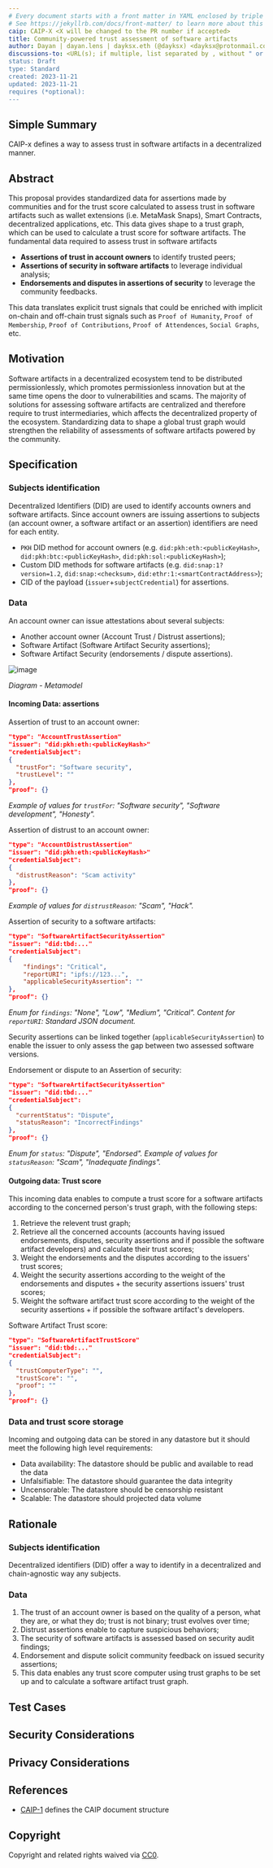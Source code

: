 ```yaml
---
# Every document starts with a front matter in YAML enclosed by triple dashes.
# See https://jekyllrb.com/docs/front-matter/ to learn more about this concept.
caip: CAIP-X <X will be changed to the PR number if accepted>
title: Community-powered trust assessment of software artifacts
author: Dayan | dayan.lens | dayksx.eth (@dayksx) <dayksx@protonmail.com>
discussions-to: <URL(s); if multiple, list separated by , without " or []> 
status: Draft
type: Standard
created: 2023-11-21
updated: 2023-11-21
requires (*optional): 
---
```


## Simple Summary
<!--"If you can't explain it simply, you don't understand it well enough." Provide a simplified and layman-accessible explanation of the CAIP.-->
CAIP-x defines a way to assess trust in software artifacts in a decentralized manner.

## Abstract
<!--A short (~200 word) description of the technical issue being addressed.-->
This proposal provides standardized data for assertions made by communities and for the trust score calculated to assess trust in software artifacts such as wallet extensions (i.e. MetaMask Snaps), Smart Contracts, decentralized applications, etc.
This data gives shape to a trust graph, which can be used to calculate a trust score for software artifacts.
The fundamental data required to assess trust in software artifacts 
- **Assertions of trust in account owners** to identify trusted peers;
- **Assertions of security in software artifacts** to leverage individual analysis;
- **Endorsements and disputes in assertions of security** to leverage the community feedbacks.

This data translates explicit trust signals that could be enriched with implicit on-chain and off-chain trust signals such as `Proof of Humanity`, `Proof of Membership`, `Proof of Contributions`, `Proof of Attendences`, `Social Graphs`, etc.

## Motivation
<!--The motivation is critical for CAIP. It should clearly explain why the state of the art is inadequate to address the problem that the CAIP solves. CAIP submissions without sufficient motivation may be rejected outright.-->
Software artifacts in a decentralized ecosystem tend to be distributed permissionlessly, which promotes permissionless innovation but at the same time opens the door to vulnerabilities and scams.
The majority of solutions for assessing software artifacts are centralized and therefore require to trust intermediaries, which affects the decentralized property of the ecosystem.
Standardizing data to shape a global trust graph would strengthen the reliability of assessments of software artifacts powered by the community.

## Specification
<!--The technical specification should describe the standard in detail. The specification should be detailed enough to allow competing, interoperable implementations. -->
### Subjects identification
Decentralized Identifiers (DID) are used to identify accounts owners and software artifacts. Since account owners are issuing assertions to subjects (an account owner, a software artifact or an assertion) identifiers are need for each entity.

- `PKH` DID method for account owners (e.g. `did:pkh:eth:<publicKeyHash>`, `did:pkh:btc:<publicKeyHash>`, `did:pkh:sol:<publicKeyHash>`);
- Custom DID methods for software artifacts (e.g. `did:snap:1?version=1.2`, `did:snap:<checksum>`, `did:ethr:1:<smartContractAddress>`);
- CID of the payload (`issuer`+`subjectCredential`) for assertions.

### Data
An account owner can issue attestations about several subjects:
- Another account owner (Account Trust / Distrust assertions);
- Software Artifact (Software Artifact Security assertions);
- Software Artifact Security (endorsements / dispute assertions).

![image](https://github.com/dayksx/CAIPs/assets/77788154/1978f81b-fb8d-4965-b348-476f0cd63cbc)

*Diagram - Metamodel*

#### Incoming Data: assertions
Assertion of trust to an account owner:
```json
"type": "AccountTrustAssertion"
"issuer": "did:pkh:eth:<publicKeyHash>"
"credentialSubject":
{
  "trustFor": "Software security", 
  "trustLevel": ""
},
"proof": {}
```
*Example of values for `trustFor`:  "Software security", "Software development", "Honesty".*

Assertion of distrust to an account owner:
```json
"type": "AccountDistrustAssertion"
"issuer": "did:pkh:eth:<publicKeyHash>"
"credentialSubject":
{
  "distrustReason": "Scam activity"
},
"proof": {}
```
*Example of values for `distrustReason`:  "Scam", "Hack".*

Assertion of security to a software artifacts:
```json
"type": "SoftwareArtifactSecurityAssertion"
"issuer": "did:tbd:..."
"credentialSubject":
{
    "findings": "Critical",
    "reportURI": "ipfs://123...",
    "applicableSecurityAssertion": ""
},
"proof": {}
```
*Enum for `findings`:  "None", "Low", "Medium", "Critical".*
*Content for `reportURI`:  Standard JSON document.*

Security assertions can be linked together (`applicableSecurityAssertion`) to enable the issuer to only assess the gap between two assessed software versions. 

Endorsement or dispute to an Assertion of security:
```json
"type": "SoftwareArtifactSecurityAssertion"
"issuer": "did:tbd:..."
"credentialSubject":
{
  "currentStatus": "Dispute",
  "statusReason": "IncorrectFindings"
},
"proof": {}
```
*Enum for `status`:  "Dispute", "Endorsed".*
*Example of values for `statusReason`:  "Scam", "Inadequate findings".*

#### Outgoing data: Trust score
This incoming data enables to compute a trust score for a software artifacts according to the concerned person's trust graph, with the following steps:
1. Retrieve the relevent trust graph;
2. Retrieve all the concerned accounts (accounts having issued endorsements, disputes, security assertions and if possible the software artifact developers) and calculate their trust scores;
3. Weight the endorsements and the disputes according to the issuers' trust scores;
4. Weight the security assertions according to the weight of the endorsements and disputes + the security assertions issuers' trust scores;
5. Weight the software artifact trust score according to the weight of the security assertions + if possible the software artifact's developers.

Software Artifact Trust score:
```json
"type": "SoftwareArtifactTrustScore"
"issuer": "did:tbd:..."
"credentialSubject":
{
  "trustComputerType": "",
  "trustScore": "",
  "proof": ""
},
"proof": {}
```

### Data and trust score storage
Incoming and outgoing data can be stored in any datastore but it should meet the following high level requirements:
- Data availability: The datastore should be public and available to read the data
- Unfalsifiable: The datastore should guarantee the data integrity
- Uncensorable: The datastore should be censorship resistant
- Scalable: The datastore should projected data volume


## Rationale
<!--The rationale fleshes out the specification by describing what motivated the design and why particular design decisions were made. It should describe alternate designs that were considered and related work, e.g. how the feature is supported in other languages. The rationale may also provide evidence of consensus within the community, and should discuss important objections or concerns raised during discussion.-->
### Subjects identification
Decentralized identifiers (DID) offer a way to identify in a decentralized and chain-agnostic way any subjects.

### Data
1. The trust of an account owner is based on the quality of a person, what they are, or what they do; trust is not binary; trust evolves over time;
2. Distrust assertions enable to capture suspicious behaviors;
3. The security of software artifacts is assessed based on security audit findings;
4. Endorsement and dispute solicit community feedback on issued security assertions;
5. This data enables any trust score computer using trust graphs to be set up and to calculate a software artifact trust graph.

## Test Cases
<!--Please add diverse test cases here if applicable. Any normative definition of an interface requires test cases to be implementable. -->

## Security Considerations
<!--Please add an explicit list of intra-actor assumptions and known risk factors if applicable. Any normative definition of an interface requires these to be implementable; assumptions and risks should be at both individual interaction/use-case scale and systemically, should the interface specified gain ecosystem-namespace adoption. -->

## Privacy Considerations
<!--Please add an explicit list of intra-actor assumptions and known risk factors if applicable. Any normative definition of an interface requires these to be implementable; assumptions and risks should be at both individual interaction/use-case scale and systemically, should the interface specified gain ecosystem-namespace adoption. -->

## References 
<!--Links to external resources that help understanding the CAIP better. This can e.g. be links to existing implementations. See CONTRIBUTING.md#style-guide . -->

- [CAIP-1][CAIP-1] defines the CAIP document structure

[CAIP-1]: https://ChainAgnostic.org/CAIPs/caip-1

## Copyright
Copyright and related rights waived via [CC0](../LICENSE).

